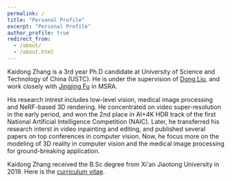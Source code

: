 ```yaml
---
permalink: /
title: "Personal Profile"
excerpt: "Personal Profile"
author_profile: true
redirect_from: 
  - /about/
  - /about.html
---
```


Kaidong Zhang is a 3rd year Ph.D candidate at University of Science and Technology of China (USTC). He is under the supervision of [Dong Liu](http://staff.ustc.edu.cn/~dongeliu/), and work closely with [Jingjing Fu](https://www.microsoft.com/en-us/research/people/jifu/) in MSRA. 

His research intrest includes low-level vision, medical image processing and NeRF-based 3D rendering. He concentrated on video super-resolution in the early period, and won the 2nd place in AI+4K HDR track of the first National Artificial Intelligence Competition (NAIC). Later, he transferred his research interst in video inpainting and editing, and published several papers on top conferences in computer vision. Now, he focus more on the modeling of 3D reality in computer vision and the medical image processing for ground-breaking application. 

Kaidong Zhang received the B.Sc degree from Xi'an Jiaotong University in 2019. Here is the [curriculum vitae](https://hitachinsk.github.io/files/kd_cv.pdf).
